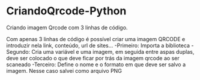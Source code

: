 # CriandoQrcode-Python
Criando imagem Qrcode com 3 linhas de código.

Com apenas 3 linhas de código é possível criar uma imagem QRCODE e introduzir nela link, conteúdo, url de sites...
-Primeiro: Importa a biblioteca
-Segundo: Cria uma variável e uma imagem, em seguida entre aspas duplas, deve ser colocado o que deve ficar por trás da imagem qrcode ao ser scaneado
-Terceiro: Define o nome e o formato em que deve ser salvo a imagem. Nesse caso salvei como arquivo PNG
